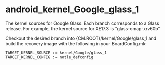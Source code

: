 android_kernel_Google_glass_1
=============================

The kernel sources for Google Glass. Each branch corresponds to a Glass release. For example, the kernel source for XE17.3 is "glass-omap-xrv60b"

Checkout the desired branch into {CM.ROOT}/kernel/Google/glass_1 and build the recovery image with the following in your BoardConfig.mk:

```
TARGET_KERNEL_SOURCE := kernel/Google/glass_1
TARGET_KERNEL_CONFIG := notle_defconfig
```
